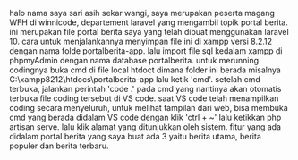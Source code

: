 halo nama saya sari asih sekar wangi, saya merupakan peserta magang WFH di winnicode, departement laravel yang mengambil topik portal berita. ini merupakan file portal berita saya yang telah dibuat menggunakan laravel 10. cara untuk menjalankannya menyimpan file ini di xampp versi 8.2.12 dengan nama folde portalberita-app. lalu import file sql kedalam xampp di phpmyAdmin dengan nama database portalberita. untuk merunning codingnya buka cmd di file local htdoct dimana folder ini berada misalnya C:\xampp8212\htdocs\portalberita-app lalu ketik 'cmd'. setelah cmd terbuka, jalankan perintah 'code .' pada cmd yang nantinya akan otomatis terbuka file coding tersebut di VS code. saat VS code telah menampilkan coding secara menyeluruh, untuk melihat tampilan dari web, bisa membuka cmd yang berada didalam VS code dengan klik 'ctrl + ~' lalu ketikkan php artisan serve. lalu klik alamat yang ditunjukkan oleh sistem. 
fitur yang ada didalam portal berita yang saya buat ada 3 yaitu berita utama, berita populer dan berita terbaru.
